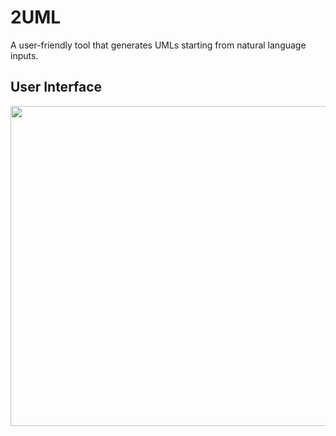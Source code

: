 # 2UML

A user-friendly tool that generates UMLs starting from natural language inputs.

## User Interface

<img src="https://github.com/robertovicario/2UML/assets/119845903/94157173-4c6d-4b80-991d-2fcad65380d7" width=512>
